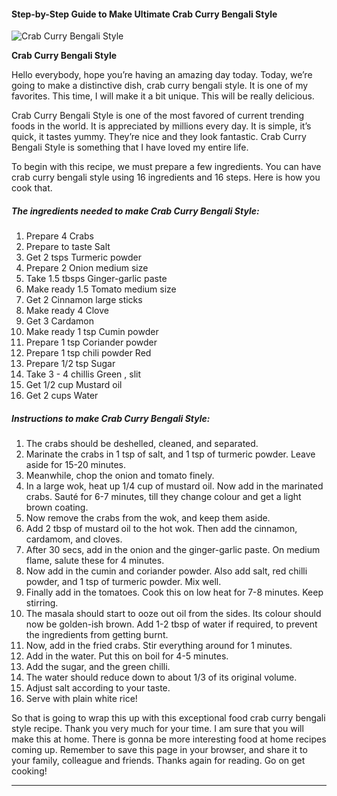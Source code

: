             

#### Step-by-Step Guide to Make Ultimate Crab Curry Bengali Style

![Crab Curry Bengali Style](https://img-global.cpcdn.com/recipes/4f37b7ae35638dee/751x532cq70/crab-curry-bengali-style-recipe-main-photo.jpg)

**Crab Curry Bengali Style**

Hello everybody, hope you’re having an amazing day today. Today, we’re going to make a distinctive dish, crab curry bengali style. It is one of my favorites. This time, I will make it a bit unique. This will be really delicious.

Crab Curry Bengali Style is one of the most favored of current trending foods in the world. It is appreciated by millions every day. It is simple, it’s quick, it tastes yummy. They’re nice and they look fantastic. Crab Curry Bengali Style is something that I have loved my entire life.

To begin with this recipe, we must prepare a few ingredients. You can have crab curry bengali style using 16 ingredients and 16 steps. Here is how you cook that.

##### The ingredients needed to make Crab Curry Bengali Style:

1.  Prepare 4 Crabs
2.  Prepare to taste Salt
3.  Get 2 tsps Turmeric powder
4.  Prepare 2 Onion medium size
5.  Take 1.5 tbsps Ginger-garlic paste
6.  Make ready 1.5 Tomato medium size
7.  Get 2 Cinnamon large sticks
8.  Make ready 4 Clove
9.  Get 3 Cardamon
10.  Make ready 1 tsp Cumin powder
11.  Prepare 1 tsp Coriander powder
12.  Prepare 1 tsp chili powder Red
13.  Prepare 1/2 tsp Sugar
14.  Take 3 - 4 chillis Green , slit
15.  Get 1/2 cup Mustard oil
16.  Get 2 cups Water

##### Instructions to make Crab Curry Bengali Style:

1.  The crabs should be deshelled, cleaned, and separated.
2.  Marinate the crabs in 1 tsp of salt, and 1 tsp of turmeric powder. Leave aside for 15-20 minutes.
3.  Meanwhile, chop the onion and tomato finely.
4.  In a large wok, heat up 1/4 cup of mustard oil. Now add in the marinated crabs. Sauté for 6-7 minutes, till they change colour and get a light brown coating.
5.  Now remove the crabs from the wok, and keep them aside.
6.  Add 2 tbsp of mustard oil to the hot wok. Then add the cinnamon, cardamom, and cloves.
7.  After 30 secs, add in the onion and the ginger-garlic paste. On medium flame, salute these for 4 minutes.
8.  Now add in the cumin and coriander powder. Also add salt, red chilli powder, and 1 tsp of turmeric powder. Mix well.
9.  Finally add in the tomatoes. Cook this on low heat for 7-8 minutes. Keep stirring.
10.  The masala should start to ooze out oil from the sides. Its colour should now be golden-ish brown. Add 1-2 tbsp of water if required, to prevent the ingredients from getting burnt.
11.  Now, add in the fried crabs. Stir everything around for 1 minutes.
12.  Add in the water. Put this on boil for 4-5 minutes.
13.  Add the sugar, and the green chilli.
14.  The water should reduce down to about 1/3 of its original volume.
15.  Adjust salt according to your taste.
16.  Serve with plain white rice!

So that is going to wrap this up with this exceptional food crab curry bengali style recipe. Thank you very much for your time. I am sure that you will make this at home. There is gonna be more interesting food at home recipes coming up. Remember to save this page in your browser, and share it to your family, colleague and friends. Thanks again for reading. Go on get cooking!

* * *